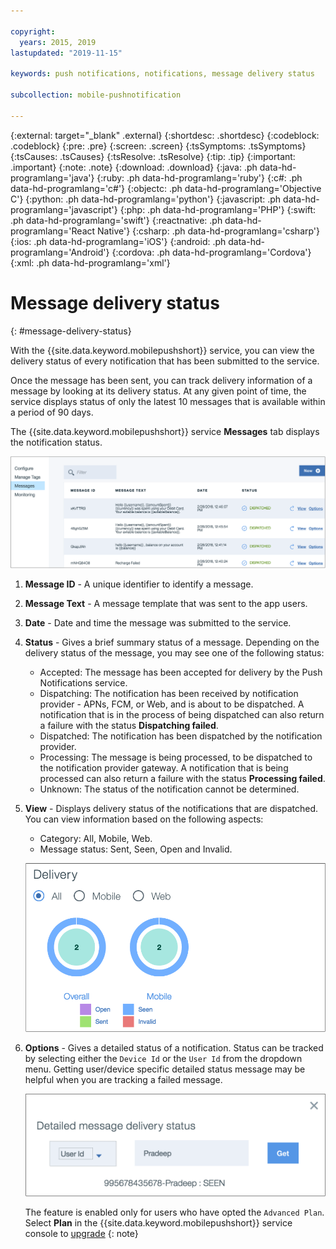 ```yaml
---

copyright:
  years: 2015, 2019
lastupdated: "2019-11-15"

keywords: push notifications, notifications, message delivery status

subcollection: mobile-pushnotification

---
```


{:external: target="_blank" .external}
{:shortdesc: .shortdesc}
{:codeblock: .codeblock}
{:pre: .pre}
{:screen: .screen}
{:tsSymptoms: .tsSymptoms}
{:tsCauses: .tsCauses}
{:tsResolve: .tsResolve}
{:tip: .tip}
{:important: .important}
{:note: .note}
{:download: .download}
{:java: .ph data-hd-programlang='java'}
{:ruby: .ph data-hd-programlang='ruby'}
{:c#: .ph data-hd-programlang='c#'}
{:objectc: .ph data-hd-programlang='Objective C'}
{:python: .ph data-hd-programlang='python'}
{:javascript: .ph data-hd-programlang='javascript'}
{:php: .ph data-hd-programlang='PHP'}
{:swift: .ph data-hd-programlang='swift'}
{:reactnative: .ph data-hd-programlang='React Native'}
{:csharp: .ph data-hd-programlang='csharp'}
{:ios: .ph data-hd-programlang='iOS'}
{:android: .ph data-hd-programlang='Android'}
{:cordova: .ph data-hd-programlang='Cordova'}
{:xml: .ph data-hd-programlang='xml'}

# Message delivery status
{: #message-delivery-status}

With the {{site.data.keyword.mobilepushshort}} service, you can view the delivery status of every notification that has been submitted to the service. 

Once the message has been sent, you can track delivery information of a message by looking at its delivery status. At any given point of time, the service displays status of only the latest 10 messages that is available within a period of 90 days.

The {{site.data.keyword.mobilepushshort}} service **Messages** tab displays the notification status.

![notifications status](images/notification_status_new.png "Messages page showing notification status")

1. **Message ID** -  A unique identifier to identify a message.
1. **Message Text** - A message template that was sent to the app users.
1. **Date** - Date and time the message was submitted to the service.
1. **Status** - Gives a brief summary status of a message. Depending on the delivery status of the message, you may see one of the following status:
   - Accepted: The message has been accepted for delivery by the Push Notifications service.
   - Dispatching: The notification has been received by notification provider - APNs, FCM, or Web, and is about to be dispatched. A notification that is in the process of being dispatched can also return a failure with the status **Dispatching failed**.
   - Dispatched: The notification has been dispatched by the notification provider.
   - Processing: The message is being processed, to be dispatched to the notification provider gateway. A notification that is being processed can also return a failure with the status **Processing failed**.
   - Unknown: The status of the notification cannot be determined.
1. **View** - Displays delivery status of the notifications that are dispatched. You can view information based on the following aspects:
   - Category: All, Mobile, Web<!---and HTTP--->.
   - Message status: Sent, Seen, Open and Invalid. 

   ![notifications status](images/message_delivery_status_new.png "Message status chart showing open, sent, seen, and invalid status breakdown")

1. **Options** - Gives a detailed status of a notification. Status can be tracked by selecting either the `Device Id` or the `User Id` from the dropdown menu. Getting user/device specific detailed status message may be helpful when you are tracking a failed message.

   ![detailed status](images/detailed_message_delivery.png "Detailed message delivery status options with User ID selected")

   The feature is enabled only for users who have opted the `Advanced Plan`. Select **Plan** in the {{site.data.keyword.mobilepushshort}} service console to [upgrade](https://cloud.ibm.com/docs/account?topic=account-changing#changing)
   {: note}
